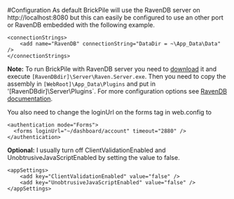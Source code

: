 ﻿#Configuration
As default BrickPile will use the RavenDB server on http://localhost:8080 but this can easily be configured to use an other port or RavenDB embedded with the following example.

    <connectionStrings>
        <add name="RavenDB" connectionString="DataDir = ~\App_Data\Data" />
    </connectionStrings>

**Note:** To run BrickPile with RavenDB server you need to [download](http://ravendb.net/download) it and execute `[RavenDBdir]\Server\Raven.Server.exe`. Then you need to copy the assembly in `[WebRoot]\App_Data\Plugins` and put in '[RavenDBdir]\Server\Plugins`. For more configuration options see [RavenDB documentation](http://ravendb.net/documentation).

You also need to change the loginUrl on the forms tag in web.config to

    <authentication mode="Forms">
      <forms loginUrl="~/dashboard/account" timeout="2880" />
    </authentication>

**Optional:** I usually turn off ClientValidationEnabled and UnobtrusiveJavaScriptEnabled by setting the value to false.

    <appSettings>
        <add key="ClientValidationEnabled" value="false" />
        <add key="UnobtrusiveJavaScriptEnabled" value="false" />
    </appSettings>